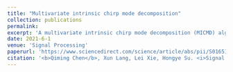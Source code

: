 ```yaml
---
title: "Multivariate intrinsic chirp mode decomposition"
collection: publications
permalink: 
excerpt: 'A multivariate intrinsic chirp mode decomposition (MICMD) algorithm is proposed to process multivariate/multichannel signals. In contrast to most existing multivariate time-frequency decomposition techniques, the proposed MICMD can efficiently extract time-varying signals by solving a multivariate linear system. In this paper, we first define a multivariate intrinsic chirp mode (MICM) by assuming the presence of a joint or common instantaneous frequency (IF) among all channels. Then the IFs and instantaneous amplitudes (IAs) are modeled as Fourier series. IFs can be estimated using the framework of the general parameterized time-frequency transform and then the corresponding MICMs are reconstructed by solving multivariate linear equations through an extended least square method. MICMD can characterize a set of multivariate modes without requiring more user-defined parameters than the original ICMD. Its properties and advantages, including mode-alignment, computational complexity, filter bank structure, quasi-orthogonality, channel number and noise robustness, are investigated successively. MICMD outperforms both multivariate empirical mode decomposition (MEMD) and multivariate variational mode decomposition (MVMD) in extracting time-varying components. The computational complexity of the proposed MICMD is proven to be  thus much faster than MNCMD, which is of  complexity. In the end, we highlight the utility and superiority of MICMD in three real-world cases, including the periodicity analysis in meteorology (three-channel), the -rhythm separation in electroencephalogram (EEG) (four-channel), and the plant-wide oscillation detection in industrial control system (eleven-channel).'
date: 2021-6-1
venue: 'Signal Processing'
paperurl: 'https://www.sciencedirect.com/science/article/abs/pii/S0165168421000487'
citation: '<b>Qiming Chen</b>, Xun Lang, Lei Xie, Hongye Su. <i>Signal Processing</i>. (2021).'
---
```

